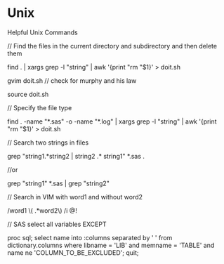 Unix
====

Helpful Unix Commands

// Find the files in the current directory and subdirectory and then delete them

find . | xargs grep -l "string" | awk '{print "rm "$1}' > doit.sh

gvim doit.sh // check for murphy and his law

source doit.sh

// Specify the file type

find . -name "\*.sas" -o -name "\*.log" | xargs grep -l "string" | awk '{print "rm "$1}' > doit.sh

// Search two strings in files

grep "string1.\*string2 | string2 .\* string1" *.sas .

//or 

grep "string1" \*.sas | grep "string2"

// Search in VIM with word1 and without word2 

/word1 \\( .\*word2\\) /i \@!

// SAS select all variables EXCEPT 

proc sql;
    select name into :columns separated by ' ' 
    from dictionary.columns 
    where libname = 'LIB' and memname = 'TABLE' 
      and name ne 'COLUMN_TO_BE_EXCLUDED';
quit;

